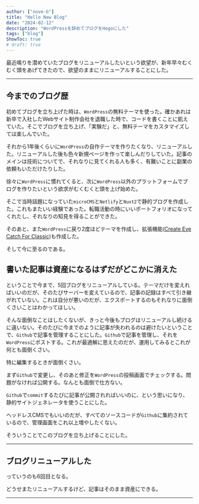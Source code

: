 ```yaml
---
author: ["nove-b"]
title: "Hello New Blog"
date: "2024-02-12"
description: "WordPressを辞めてブログをHogoにした"
tags: ["blog"]
ShowToc: true
# draft: true
---
```


最近鳴りを潜めていたブログをリニューアルしたいという欲望が、新年早々むくむく頭をあげてきたので、欲望のままにリニューアルすることにした。

---

## 今までのブログ歴

初めてブログを立ち上げた時は、`WordPress`の無料テーマを使った。確かあれは新卒で入社したWebサイト制作会社を退職した時で、コードを書くことに飢えていた。そこでブログを立ち上げ、「実験だ」と、無料テーマをカスタマイズしては楽しんでいた。

それから1年後くらいに`WordPress`の自作テーマを作りたくなり、リニューアルした。リニューアルした後も色々新規ページを作って楽しんだりしていた。記事のメインは技術についてで、それなりに見てくれる人も多く、有難いことに副業の依頼もいただけたりした。

徐々に`WordPress`に慣れてくると、次に`WordPress`以外のプラットフォームでブログを作りたいという欲求がむくむくと頭を上げ始めた。

そこで当時話題になっていた`microCMS`と`Netlify`と`Nuxt2`で静的ブログを作成した。これもまたいい経験であった。転職活動の時にいいポートフォリオになってくれたし、それなりの知見を得ることができた。

そのあと、また`WordPress`に戻り2度ほどテーマを作成し、拡張機能([Create Eye Catch For Classic](https://wordpress.org/plugins/create-eye-catch-for-classic/))も作成した。

そして今に至るのである。

## 書いた記事は資産になるはずだがどこかに消えた

ということで今まで、5回ブログをリニューアルしている。テーマだけを変えればいいのだが、そのたびサーバーを変えているので、記事の記録はすべて引き継がれていない。これは自分が悪いのだが、エクスポートするのもそれなりに面倒くさいことはわかってほしい。

そんな面倒なことはしたくないが、きっと今後もブログはリニューアルし続けるに違いない。そのたびに今までのように記事が失われるのは避けたいということで、`Github`で記事を管理することにした。`Github`で記事を管理し、それを`WordPress`にポストする。これが最適解に思えたのだが、運用してみるとこれが何とも面倒くさい。

特に編集するときが面倒くさい。

まず`Github`で変更し、そのあと修正を`WordPress`の投稿画面でチェックする。問題がなければ公開する。なんとも面倒で仕方ない。

`Github`で`commit`するたびに記事が公開されればいいのに、という思いになり、静的サイトジェネレータを使うことにした。

ヘッドレスCMSでもいいのだが、すべてのソースコードが`Github`に集約されているので、管理画面をこれ以上増やしたくない。

そういうことでこのブログを立ち上げることにした。

---

## ブログリニューアルした

っていうのも6回目となる。

どうせまたリニューアルするけど、記事はそのまま資産にできる。

---

